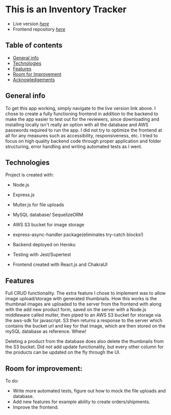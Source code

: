 # This is an Inventory Tracker
* Live version [_here_](https://inventory-crud.netlify.app/)
* Frontend repository [_here_](https://github.com/coscoaj1/inventory_frontend)

## Table of contents
* [General info](#general-info)
* [Technologies](#technologies)
* [Features](#features)
* [Room for Improvement](#room-for-improvement)
* [Acknowledgements](#acknowledgements)


## General info

To get this app working, simply navigate to the live version link above.  I chose to create a fully functioning frontend in addition 
to the backend to make the app easier to test out for the reviewers, since downloading and installing locally isn't really an option with all the 
database and AWS passwords required to run the app. I did not try to optimize the frontend at all for any measures
such as accessibility, responsiveness, etc.  I tried to focus on high quality backend code through proper application and folder structuring,
error handling and writing automated tests as I went.

## Technologies

Project is created with:

* Node.js
* Express.js
* Multer.js for file uploads
* MySQL database/ SequelizeORM
* AWS S3 bucket for image storage
* express-async-handler package(eliminates try-catch blocks!)
* Backend deployed on Heroku
* Testing with Jest/Supertest

* Frontend created with React.js and ChakraUI

## Features

Full CRUD functionality.  The extra feature I chose to implement was to allow image upload/storage with generated thumbnails. 
How this works is the thumbnail images are uploaded to the server from the frontend with along with the add new product form,
saved on the server with a Node.js middleware called multer, then piped to an AWS S3 bucket for storage 
via the aws-sdk for javascript.  S3 then returns a response to the server which contains the bucket url and key for that image, 
which are then stored on the mySQL database as reference.  Whew!

Deleting a product from the database does also delete the thumbnails from the S3 bucket.  Did not add update functionality, but every other column for the products can be updated on the fly through the UI.

## Room for improvement:
To do: 
- Write more automated tests, figure out how to mock the file uploads and database.
- Add new features for example ability to create orders/shipments. 
- Improve the frontend.


